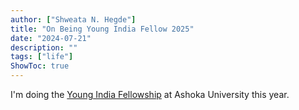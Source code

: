 ```yaml
---
author: ["Shweata N. Hegde"]
title: "On Being Young India Fellow 2025"
date: "2024-07-21"
description: ""
tags: ["life"]
ShowToc: true
---
```

I'm doing the [Young India Fellowship](https://www.ashoka.edu.in/academic-programme/young-india-fellowship/) at Ashoka University this year.